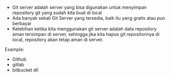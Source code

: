 - Git server adalah server yang bisa digunakan untuk menyimpan repository git yang sudah 
  kita buat di local
- Ada banyak sekali Git Server yang tersedia, baik itu yang gratis atau pun berbayar
- Kelebihan ketika kita menggunakan git server adalah data repository aman tersimpan di server,
  sehingga jika kita hapus git repositorinya di local, repository akan tetap aman di server.

Example:
- Github
- gitlab
- bitbucket
dll